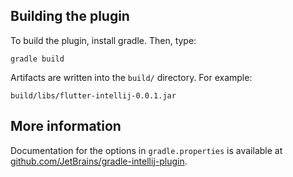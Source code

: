 ## Building the plugin

To build the plugin, install gradle. Then, type:

```
gradle build
```

Artifacts are written into the `build/` directory. For example:

```
build/libs/flutter-intellij-0.0.1.jar
```

## More information

Documentation for the options in `gradle.properties` is available at
[github.com/JetBrains/gradle-intellij-plugin](https://github.com/JetBrains/gradle-intellij-plugin).
